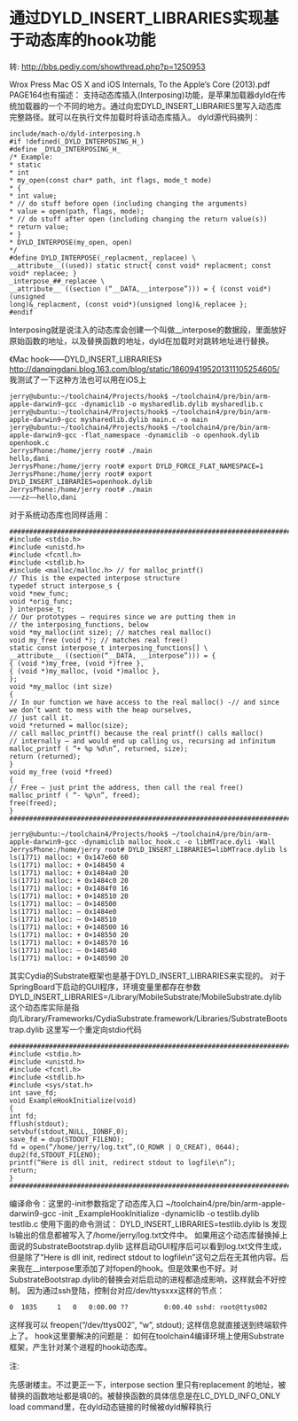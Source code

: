 # 通过DYLD_INSERT_LIBRARIES实现基于动态库的hook功能

转: http://bbs.pediy.com/showthread.php?p=1250953


Wrox Press Mac OS X and iOS Internals, To the Apple’s Core (2013).pdf PAGE164也有描述：
支持动态库插入(Interposing)功能，是苹果加载器dyld在传统加载器的一个不同的地方。通过向宏DYLD_INSERT_LIBRARIES里写入动态库完整路径。就可以在执行文件加载时将该动态库插入。
dyld源代码摘列：
```
include/mach-o/dyld-interposing.h
#if !defined(_DYLD_INTERPOSING_H_)
#define _DYLD_INTERPOSING_H_
/* Example:
* static
* int
* my_open(const char* path, int flags, mode_t mode)
* {
* int value;
* // do stuff before open (including changing the arguments)
* value = open(path, flags, mode);
* // do stuff after open (including changing the return value(s))
* return value;
* }
* DYLD_INTERPOSE(my_open, open)
*/
#define DYLD_INTERPOSE(_replacment,_replacee) \
__attribute__((used)) static struct{ const void* replacment; const void* replacee; }
_interpose_##_replacee \
__attribute__ ((section (“__DATA,__interpose”))) = { (const void*)(unsigned
long)&_replacment, (const void*)(unsigned long)&_replacee };
#endif
```
Interposing就是说注入的动态库会创建一个叫做__interpose的数据段，里面放好原始函数的地址，以及替换函数的地址，dyld在加载时对跳转地址进行替换。

《Mac hook——DYLD_INSERT_LIBRARIES》
http://danqingdani.blog.163.com/blog/static/186094195201311105254605/
我测试了一下这种方法也可以用在iOS上
```
jerry@ubuntu:~/toolchain4/Projects/hook$ ~/toolchain4/pre/bin/arm-apple-darwin9-gcc -dynamiclib -o mysharedlib.dylib mysharedlib.c
jerry@ubuntu:~/toolchain4/Projects/hook$ ~/toolchain4/pre/bin/arm-apple-darwin9-gcc mysharedlib.dylib main.c -o main
jerry@ubuntu:~/toolchain4/Projects/hook$ ~/toolchain4/pre/bin/arm-apple-darwin9-gcc -flat_namespace -dynamiclib -o openhook.dylib openhook.c
JerrysPhone:/home/jerry root# ./main
hello,dani
JerrysPhone:/home/jerry root# export DYLD_FORCE_FLAT_NAMESPACE=1
JerrysPhone:/home/jerry root# export DYLD_INSERT_LIBRARIES=openhook.dylib
JerrysPhone:/home/jerry root# ./main
——–zz——hello,dani
```
对于系统动态库也同样适用：
```
############################################################################
#include <stdio.h>
#include <unistd.h>
#include <fcntl.h>
#include <stdlib.h>
#include <malloc/malloc.h> // for malloc_printf()
// This is the expected interpose structure
typedef struct interpose_s {
void *new_func;
void *orig_func;
} interpose_t;
// Our prototypes – requires since we are putting them in
// the interposing_functions, below
void *my_malloc(int size); // matches real malloc()
void my_free (void *); // matches real free()
static const interpose_t interposing_functions[] \
__attribute__ ((section(“__DATA, __interpose”))) = {
{ (void *)my_free, (void *)free },
{ (void *)my_malloc, (void *)malloc },
};
void *my_malloc (int size)
{
// In our function we have access to the real malloc() -// and since we don’t want to mess with the heap ourselves,
// just call it.
void *returned = malloc(size);
// call malloc_printf() because the real printf() calls malloc()
// internally – and would end up calling us, recursing ad infinitum
malloc_printf ( “+ %p %d\n”, returned, size);
return (returned);
}
void my_free (void *freed)
{
// Free – just print the address, then call the real free()
malloc_printf ( “- %p\n”, freed);
free(freed);
}
############################################################################
```
```
jerry@ubuntu:~/toolchain4/Projects/hook$ ~/toolchain4/pre/bin/arm-apple-darwin9-gcc -dynamiclib malloc_hook.c -o libMTrace.dyli -Wall
JerrysPhone:/home/jerry root# DYLD_INSERT_LIBRARIES=libMTrace.dylib ls
ls(1771) malloc: + 0x147e60 60
ls(1771) malloc: + 0×148450 4
ls(1771) malloc: + 0x1484a0 20
ls(1771) malloc: + 0x1484c0 20
ls(1771) malloc: + 0x1484f0 16
ls(1771) malloc: + 0×148510 20
ls(1771) malloc: – 0×148500
ls(1771) malloc: – 0x1484e0
ls(1771) malloc: – 0×148510
ls(1771) malloc: + 0×148500 16
ls(1771) malloc: + 0×148550 20
ls(1771) malloc: + 0×148570 16
ls(1771) malloc: – 0×148540
ls(1771) malloc: + 0×148590 20
```
其实Cydia的Substrate框架也是基于DYLD_INSERT_LIBRARIES来实现的。
对于SpringBoard下启动的GUI程序，环境变量里都存在参数DYLD_INSERT_LIBRARIES=/Library/MobileSubstrate/MobileSubstrate.dylib
这个动态库实际是指向/Library/Frameworks/CydiaSubstrate.framework/Libraries/SubstrateBootstrap.dylib
这里写一个重定向stdio代码
```
############################################################################
#include <stdio.h>
#include <unistd.h>
#include <fcntl.h>
#include <stdlib.h>
#include <sys/stat.h>
int save_fd;
void ExampleHookInitialize(void)
{
int fd;
fflush(stdout);
setvbuf(stdout,NULL,_IONBF,0);
save_fd = dup(STDOUT_FILENO);
fd = open(“/home/jerry/log.txt”,(O_RDWR | O_CREAT), 0644);
dup2(fd,STDOUT_FILENO);
printf(“Here is dll init, redirect stdout to logfile\n”);
return;
}
############################################################################
```
编译命令：这里的-init参数指定了动态库入口
~/toolchain4/pre/bin/arm-apple-darwin9-gcc -init _ExampleHookInitialize -dynamiclib -o testlib.dylib testlib.c
使用下面的命令测试：
DYLD_INSERT_LIBRARIES=testlib.dylib ls
发现ls输出的信息都被写入了/home/jerry/log.txt文件中。
如果用这个动态库替换掉上面说的SubstrateBootstrap.dylib
这样启动GUI程序后可以看到log.txt文件生成，但是除了”Here is dll init, redirect stdout to logfile\n”这句之后在无其他内容。后来我在__interpose里添加了对fopen的hook。但是效果也不好。对 SubstrateBootstrap.dylib的替换会对后启动的进程都造成影响，这样就会不好控制。
因为通过ssh登陆，控制台对应/dev/ttysxxx这样的节点：
```
0  1035     1   0   0:00.00 ??         0:00.40 sshd: root@ttys002
```
这样我可以
freopen(“/dev/ttys002″, “w”, stdout);
这样信息就直接送到终端软件上了。
hook这里要解决的问题是：
如何在toolchain4编译环境上使用Substrate框架，产生针对某个进程的hook动态库。 


注:

先感谢楼主。不过更正一下，interpose section 里只有replacement 的地址，被替换的函数地址都是填0的。被替换函数的具体信息是在LC_DYLD_INFO_ONLY load command里，在dyld动态链接的时候被dyld解释执行